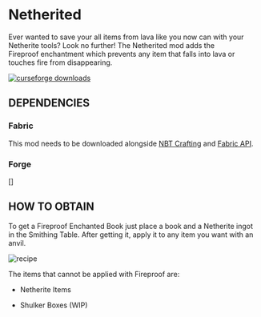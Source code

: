 # Netherited

Ever wanted to save your all items from lava like you now can with your Netherite tools? Look no further! The Netherited mod adds the Fireproof enchantment which prevents any item that falls into lava or touches fire from disappearing.

[![curseforge downloads](http://cf.way2muchnoise.eu/full_fabric-netherited_downloads.svg)](https://minecraft.curseforge.com/projects/fabric-netherited)

## DEPENDENCIES
### Fabric

This mod needs to be downloaded alongside [NBT Crafting](https://www.curseforge.com/minecraft/mc-mods/nbt-crafting) and [Fabric API](https://www.curseforge.com/minecraft/mc-mods/fabric-api).

### Forge
[]
 

## HOW TO OBTAIN

To get a Fireproof Enchanted Book just place a book and a Netherite ingot in the Smithing Table. After getting it, apply it to any item you want with an anvil.

![recipe](https://media.forgecdn.net/attachments/302/28/recipe.png)

The items that cannot be applied with Fireproof are:

- Netherite Items

- Shulker Boxes (WIP)
